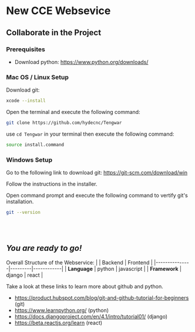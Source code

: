 # **New CCE Websevice**

## Collaborate in the Project
### **Prerequisites**
- Download python: https://www.python.org/downloads/

### **Mac OS / Linux Setup**
Download git: 
```sh
xcode --install 
 ```

Open the terminal and execute the following command:
```sh
git clone https://github.com/hydecnc/Tengwar
```

use ```cd Tengwar``` in your terminal then execute the following command:
```sh
source install.command
```

### **Windows Setup**
Go to the following link to download git: https://git-scm.com/download/win

Follow the instructions in the installer.

Open command prompt and execute the following command to vertify git's installation.
```sh
git --version
```

<br />
<br />


## ***You are ready to go!***

Overall Structure of the Webservice:
|               | Backend | Frontend   |
|---------------|---------|------------|
| **Language**  | python  | javascript |
| **Framework** | django  | react      |



Take a look at these links to learn more about github and python.
- https://product.hubspot.com/blog/git-and-github-tutorial-for-beginners (git)
- https://www.learnpython.org/ (python)
- https://docs.djangoproject.com/en/4.1/intro/tutorial01/ (django)
- https://beta.reactjs.org/learn (react)
